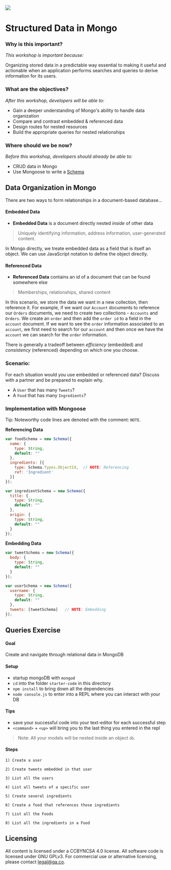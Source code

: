 <!--
Creator: Ilias Tsangaris
Market: SF
-->

![](https://ga-dash.s3.amazonaws.com/production/assets/logo-9f88ae6c9c3871690e33280fcf557f33.png)

<!--WDI5 9:04 -->
<!--9:06 WDI4 -->

# Structured Data in Mongo

<!--Developers recommended that we teach this as a "work in progress"--that is, use embedded data where it makes sense, then use embedded data where it DOESN'T make sense, talk about why, and then introduce referenced data to "fix" it-->

### Why is this important?
<!-- framing the "why" in big-picture/real world examples -->
*This workshop is important because:*

Organizing stored data in a predictable way essential to making it useful and actionable when an application performs searches and queries to derive information for its users.

### What are the objectives?
<!-- specific/measurable goal for students to achieve -->
*After this workshop, developers will be able to:*

* Gain a deeper understanding of Mongo's ability to handle data organization
* Compare and contrast embedded & referenced data
* Design routes for nested resources
* Build the appropriate queries for nested relationships

### Where should we be now?
<!-- call out the skills that are prerequisites -->
*Before this workshop, developers should already be able to:*

* CRUD data in Mongo
* Use Mongoose to write a [Schema](http://mongoosejs.com/docs/guide.html)

## Data Organization in Mongo

There are two ways to form relationships in a document-based database...

#### Embedded Data

* **Embedded Data** is a document directly nested *inside* of other data

> Uniquely identifying information, address information, user-generated content.

In Mongo directly, we treate embedded data as a field that is itself an object. We can use JavaScript notation to define the object directly.

#### Referenced Data

* **Referenced Data** contains an *id* of a document that can be found somewhere else

> Memberships, relationships, shared content

In this scenario, we store the data we want in a new collection, then reference it. For example, if we want our `Account` documents to reference our
`Orders` documents, we need to create two collections - `Accounts` and `Orders`. We create an `order` and then add the `order id` to a field in the `account` document.
If we want to see the `order` information associated to an `account`, we first need to search for our `account` and then once we have the `account`
we can search for the `order` information.



There is generally a tradeoff between *efficiency* (embedded) and *consistency* (referenced) depending on which one you choose.

### Scenario: 

For each situation would you use embedded or referenced data? Discuss with a partner and be prepared to explain why.

<!--WDI4 9:13 turning over to devs -->

* A `User` that has many `Tweets`?
* A `Food` that has many `Ingredients`?

### Implementation with Mongoose

Tip: Noteworthy code lines are denoted with the comment: `NOTE`.

**Referencing Data**

```javascript
var foodSchema = new Schema({
  name: {
    type: String,
    default: ""
  },
  ingredients: [{
    type: Schema.Types.ObjectId,  // NOTE: Referencing
    ref: 'Ingredient'
  }]
});

var ingredientSchema = new Schema({
  title: {
    type: String,
    default: ""
  },
  origin: {
    type: String,
    default: ""
  }
});
```

**Embedding Data**

```javascript
var tweetSchema = new Schema({
  body: {
    type: String,
    default: ""
  }
});

var userSchema = new Schema({
  username: {
    type: String,
    default: ""
  },
  tweets: [tweetSchema]	  // NOTE: Embedding
});
```

## Queries Exercise

<!--This Exercise is a lost cause.  I'd say the instructor should just type this out, with devs at half-mast the whole time. -->

#### Goal

Create and navigate through relational data in MongoDB

#### Setup
* startup mongoDB with `mongod`
* `cd` into the folder `starter-code` in this directory
* `npm install` to bring down all the dependencies
* `node console.js` to enter into a REPL where you can interact with your DB

#### Tips
* save your successful code into your text-editor for each successful step
* `<command>` + `<up>` will bring you to the last thing you entered in the repl 

> Note: All your models will be nested inside an object `db`.

#### Steps

	1) Create a user
	
	2) Create tweets embedded in that user
	
	3) List all the users
	
	4) List all tweets of a specific user
	
	5) Create several ingredients
	
	6) Create a food that references those ingredients
	
	7) List all the Foods
	
	8) List all the ingredients in a Food

<!--WDI5 9:39 -->

## Licensing
All content is licensed under a CC­BY­NC­SA 4.0 license.
All software code is licensed under GNU GPLv3. For commercial use or alternative licensing, please contact legal@ga.co.
